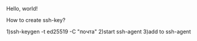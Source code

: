 Hello, world!

How to create ssh-key?

1)ssh-keygen -t ed25519 -C "почта"
2)start ssh-agent
3)add to ssh-agent
